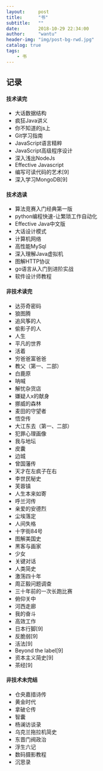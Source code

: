 ```yaml
---
layout:     post
title:      "书"
subtitle:   ""
date:       2018-10-29 22:34:00
author:     "wantu"
header-img: "img/post-bg-rwd.jpg"
catalog: true
tags:
    - 书
---
```

## 记录
#### 技术读完
* 大话数据结构
* 疯狂Java讲义
* 你不知道的js上
* Git学习指南
* JavaScript语言精粹
* JavaScript高级程序设计
* 深入浅出NodeJs
* Effective Javascript
* 编写可读代码的艺术[9]
* 深入学习MongoDB[9]

#### 技术选读
* 算法竞赛入门经典第一版
* python编程快速-让繁琐工作自动化
* Effective Java中文版
* 大话设计模式
* 计算机网络
* 高性能MySql
* 深入理解Java虚拟机
* 图解HTTP协议
* go语言从入门到进阶实战
* 软件设计师教程

#### 非技术读完
* 达芬奇密码
* 狼图腾
* 追风筝的人
* 偷影子的人
* 人生
* 平凡的世界
* 活着
* 穷爸爸富爸爸
* 教父（第一、二部）
* 白鹿原
* 呐喊
* 解忧杂货店
* 嫌疑人x的献身
* 挪威的森林
* 麦田的守望者
* 悟空传
* 大江东去（第一、二部）
* 犯罪心理画像
* 我与地坛
* 皮囊
* 边城
* 曾国藩传
* 天才在左疯子在右
* 李世民秘史
* 芙蓉镇
* 人生本来如寄
* 呼兰河传
* 亲爱的安德烈
* 尘埃落定
* 人间失格
* 十字街84号
* 图解美国史
* 黑客与画家
* 少女
* 关键对话
* 人类简史
* 激荡四十年
* 周正毅问题调查
* 三十年前的一次长跑比赛
* 俯仰关中
* 河西走廊
* 我的奋斗
* 高效工作
* 日本行脚[9]
* 反脆弱[9]
* 活法[9]
* Beyond the label[9]
* 资本主义简史[9]
* 茶经[9]

#### 非技术未完结
* 仓央嘉措诗传
* 黄金时代
* 拿破仑传
* 智囊
* 杨澜访谈录
* 乌克兰拖拉机简史
* 东晋门阀政治
* 浮生六记
* 数码摄影教程
* 沉思录
